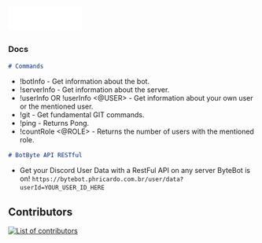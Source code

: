 # ![Logo BotByte Image](/.github/BYTEBOT.png "ByteBot")


### Docs

```md
# Commands
```
- !botInfo - Get information about the bot.
- !serverInfo - Get information about the server.
- !userInfo OR !userInfo <@USER> - Get information about your own user or the mentioned user.
- !git - Get fundamental GIT commands.
- !ping - Returns Pong.
- !countRole <@ROLE> - Returns the number of users with the mentioned role.

```md
# BotByte API RESTful 
```
- Get your Discord User Data with a RestFul API on any server ByteBot is on!
``https://bytebot.phricardo.com.br/user/data?userId=YOUR_USER_ID_HERE``

## Contributors
<a href="https://github.com/phricardorj/ByteBot/graphs/contributors">
  <img src="https://contributors-img.web.app/image?repo=phricardorj/ByteBot&max=500" alt="List of contributors" />
</a>
